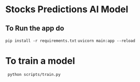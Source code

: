 # Stocks Predictions AI Model

## To Run the app do
` pip install -r requirements.txt `
` uvicorn main:app --reload `

# To train a model 

`  python scripts/train.py ` 